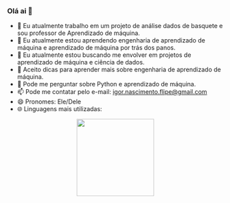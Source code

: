 ### Olá ai 👋
- 🔭 Eu atualmente trabalho em um projeto de análise dados de basquete e sou professor de Aprendizado de máquina.
- 🌱 Eu atualmente estou aprendendo engenharia de aprendizado de máquina e aprendizado de máquina por trás dos panos.
- 👯 Eu atualmente estou buscando me envolver em projetos de aprendizado de máquina e ciência de dados.
- 🤔 Aceito dicas para aprender mais sobre engenharia de aprendizado de máquina.
- 💬 Pode me perguntar sobre Python e aprendizado de máquina.
- 📫 Pode me contatar pelo e-mail: igor.nascimento.flipe@gmail.com
- 😄 Pronomes: Ele/Dele
- 🌐 Linguagens mais utilizadas:
<div align="center">
  <img height="180em" src="https://github-readme-stats.vercel.app/api/top-langs/?username=IgorNascAlves&layout=compact&langs_count=7&theme=github_dark"/>
</div>
